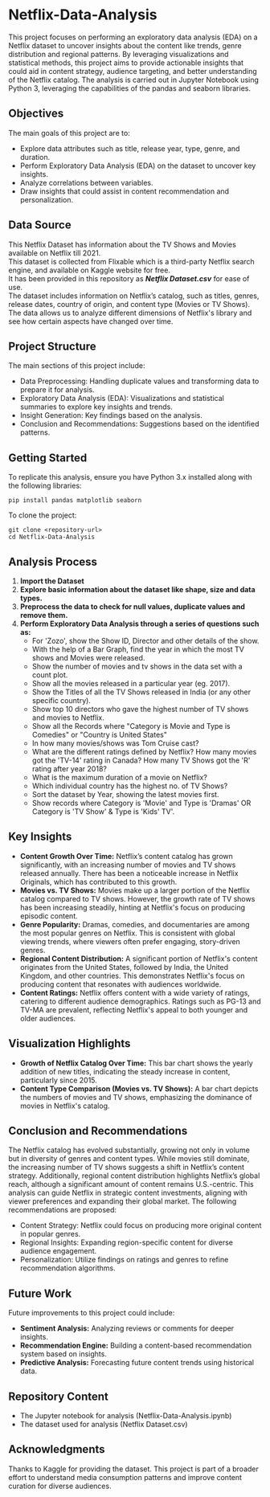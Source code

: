 # Netflix-Data-Analysis
This project focuses on performing an exploratory data analysis (EDA) on a Netflix dataset to uncover insights about the content like trends, genre distribution and regional patterns. By leveraging visualizations and statistical methods, this project aims to provide actionable insights that could aid in content strategy, audience targeting, and better understanding of the Netflix catalog. The analysis is carried out in Jupyter Notebook using Python 3, leveraging the capabilities of the pandas and seaborn libraries.

## Objectives
The main goals of this project are to:        
- Explore data attributes such as title, release year, type, genre, and duration.
- Perform Exploratory Data Analysis (EDA) on the dataset to uncover key insights.
- Analyze correlations between variables.
- Draw insights that could assist in content recommendation and personalization.

## Data Source
This Netflix Dataset has information about the TV Shows and Movies available on Netflix till 2021.       
This dataset is collected from Flixable which is a third-party Netflix search engine, and available on Kaggle website for free.    
It has been provided in this repository as **_Netflix Dataset.csv_** for ease of use.      
The dataset includes information on Netflix’s catalog, such as titles, genres, release dates, country of origin, and content type (Movies or TV Shows). The data allows us to analyze different dimensions of Netflix's library and see how certain aspects have changed over time. 

## Project Structure
The main sections of this project include:
- Data Preprocessing: Handling duplicate values and transforming data to prepare it for analysis.
- Exploratory Data Analysis (EDA): Visualizations and statistical summaries to explore key insights and trends.
- Insight Generation: Key findings based on the analysis.
- Conclusion and Recommendations: Suggestions based on the identified patterns.

## Getting Started
To replicate this analysis, ensure you have Python 3.x installed along with the following libraries:  

``` 
pip install pandas matplotlib seaborn
```    

To clone the project:      
```
git clone <repository-url>
cd Netflix-Data-Analysis
```

## Analysis Process
1. **Import the Dataset**
2. **Explore basic information about the dataset like shape, size and data types.**
3. **Preprocess the data to check for null values, duplicate values and remove them.**
4. **Perform Exploratory Data Analysis through a series of questions such as:**
   - For 'Zozo', show the Show ID, Director and other details of the show.
   - With the help of a Bar Graph, find the year in which the most TV shows and Movies were released.
   - Show the number of movies and tv shows in the data set with a count plot.
   - Show all the movies released in a particular year (eg. 2017).
   - Show the Titles of all the TV Shows released in India (or any other specific country).
   - Show top 10 directors who gave the highest number of TV shows and movies to Netflix.
   - Show all the Records where "Category is Movie and Type is Comedies" or "Country is United States"
   - In how many movies/shows was Tom Cruise cast?
   - What are the different ratings defined by Netflix? How many movies got the 'TV-14' rating in Canada? How many TV Shows got the 'R' rating after year 2018?
   - What is the maximum duration of a movie on Netflix?
   - Which individual country has the highest no. of TV Shows?
   - Sort the dataset by Year, showing the latest movies first.
   - Show records where Category is 'Movie' and Type is 'Dramas' OR Category is 'TV Show' & Type is 'Kids' TV'.
  
  
## Key Insights
- **Content Growth Over Time:** Netflix’s content catalog has grown significantly, with an increasing number of movies and TV shows released annually. There has been a noticeable increase in Netflix Originals, which has contributed to this growth.         
- **Movies vs. TV Shows:** Movies make up a larger portion of the Netflix catalog compared to TV shows. However, the growth rate of TV shows has been increasing steadily, hinting at Netflix's focus on producing episodic content.       
- **Genre Popularity:** Dramas, comedies, and documentaries are among the most popular genres on Netflix. This is consistent with global viewing trends, where viewers often prefer engaging, story-driven genres.       
- **Regional Content Distribution:** A significant portion of Netflix's content originates from the United States, followed by India, the United Kingdom, and other countries. This demonstrates Netflix's focus on producing content that resonates with audiences worldwide.        
- **Content Ratings:** Netflix offers content with a wide variety of ratings, catering to different audience demographics. Ratings such as PG-13 and TV-MA are prevalent, reflecting Netflix's appeal to both younger and older audiences.

## Visualization Highlights
- **Growth of Netflix Catalog Over Time:** This bar chart shows the yearly addition of new titles, indicating the steady increase in content, particularly since 2015.
- **Content Type Comparison (Movies vs. TV Shows):** A bar chart depicts the numbers of movies and TV shows, emphasizing the dominance of movies in Netflix's catalog.

## Conclusion and Recommendations
The Netflix catalog has evolved substantially, growing not only in volume but in diversity of genres and content types. While movies still dominate, the increasing number of TV shows suggests a shift in Netflix’s content strategy. Additionally, regional content distribution highlights Netflix’s global reach, although a significant amount of content remains U.S.-centric. This analysis can guide Netflix in strategic content investments, aligning with viewer preferences and expanding their global market.       The following recommendations are proposed:       
- Content Strategy: Netflix could focus on producing more original content in popular genres.
- Regional Insights: Expanding region-specific content for diverse audience engagement.
- Personalization: Utilize findings on ratings and genres to refine recommendation algorithms.

## Future Work
Future improvements to this project could include:        
- **Sentiment Analysis:** Analyzing reviews or comments for deeper insights.
- **Recommendation Engine:** Building a content-based recommendation system based on insights.
- **Predictive Analysis:** Forecasting future content trends using historical data.

## Repository Content
- The Jupyter notebook for analysis (Netflix-Data-Analysis.ipynb)
- The dataset used for analysis (Netflix Dataset.csv)

## Acknowledgments
Thanks to Kaggle for providing the dataset. This project is part of a broader effort to understand media consumption patterns and improve content curation for diverse audiences.
